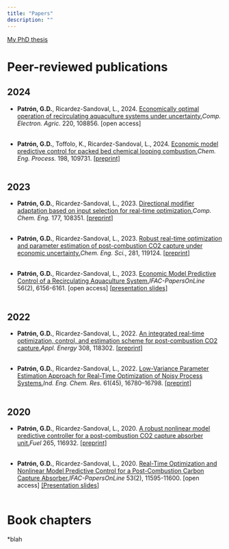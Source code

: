 ```yaml
---
title: "Papers"
description: ""
---
```


[My PhD thesis](https://uwspace.uwaterloo.ca/items/0138b51b-8307-4c51-9d8c-9943f1542a8a)

# Peer-reviewed publications

## 2024

* **Patrón, G.D.**, Ricardez-Sandoval, L., 2024. [Economically optimal operation of recirculating aquaculture systems under uncertainty.](https://doi.org/10.1016/j.compag.2024.108856)*Comp. Electron. Agric.* 220, 108856. [open access]
<br><br>

* **Patrón, G.D.**, Toffolo, K., Ricardez-Sandoval, L., 2024. [Economic model predictive control for packed bed chemical looping combustion.](https://doi.org/10.1016/j.cep.2024.109731)*Chem. Eng. Process.* 198, 109731. [[preprint]](paper1.pdf)
<br><br>

## 2023

* **Patrón, G.D.**, Ricardez-Sandoval, L., 2023. [Directional modifier adaptation based on input selection for real-time optimization.](https://doi.org/10.1016/j.compchemeng.2023.108351)*Comp. Chem. Eng.* 177, 108351. [[preprint]](paper1.pdf)
<br><br>

* **Patrón, G.D.**, Ricardez-Sandoval, L., 2023. [Robust real-time optimization and parameter estimation of post-combustion CO2 capture under economic uncertainty.](https://doi.org/10.1016/j.ces.2023.119124)*Chem. Eng. Sci.*, 281, 119124. [[preprint]](paper1.pdf)
<br><br>

* **Patrón, G.D.**, Ricardez-Sandoval, L., 2023. [Economic Model Predictive Control of a Recirculating Aquaculture System.](https://doi.org/10.1016/j.ifacol.2023.10.723)*IFAC-PapersOnLine* 56(2), 6156-6161. [open access] [[presentation slides]](presentation1.pdf)
<br><br>

## 2022

* **Patrón, G.D.**, Ricardez-Sandoval, L., 2022. [An integrated real-time optimization, control, and estimation scheme for post-combustion CO2 capture.](https://doi.org/10.1016/j.apenergy.2021.118302)*Appl. Energy* 308, 118302. [[preprint]](preprint_appen.pdf)
<br><br>

* **Patrón, G.D.**, Ricardez-Sandoval, L., 2022. [Low-Variance Parameter Estimation Approach for Real-Time Optimization of Noisy Process Systems.](https://doi.org/10.1021/acs.iecr.2c02897)*Ind. Eng. Chem. Res.* 61(45), 16780–16798. [[preprint]](paper1.pdf)
<br><br>

## 2020

* **Patrón, G.D.**, Ricardez-Sandoval, L., 2020. [A robust nonlinear model predictive controller for a post-combustion CO2 capture absorber unit.](https://doi.org/10.1016/j.fuel.2019.116932)*Fuel* 265, 116932. [[preprint]](preprint_fuel.pdf)
<br><br>

* **Patrón, G.D.**, Ricardez-Sandoval, L., 2020. [Real-Time Optimization and Nonlinear Model Predictive Control for a Post-Combustion Carbon Capture Absorber.](https://doi.org/10.1016/j.ifacol.2020.12.639)*IFAC-PapersOnLine* 53(2), 11595-11600. [open access] [[Presentation slides]](presentation1.pdf)
<br><br>

# Book chapters

*blah


